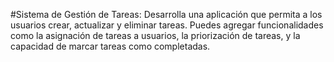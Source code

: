 #Sistema de Gestión de Tareas:
Desarrolla una aplicación que permita a los usuarios crear, actualizar y eliminar tareas. Puedes agregar funcionalidades como la asignación de tareas a usuarios, la priorización de tareas, y la capacidad de marcar tareas como completadas.
<!--  -->
